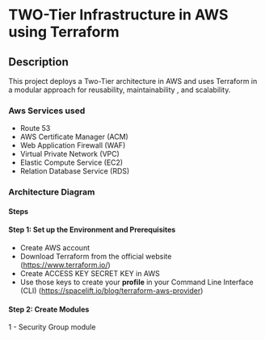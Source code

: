 # TWO-Tier Infrastructure in AWS using Terraform 

## Description
This project deploys a Two-Tier architecture in AWS and uses Terraform in a modular approach for reusability, maintainability , and scalability.

### Aws Services used

* Route 53
* AWS Certificate Manager (ACM)
* Web Application Firewall (WAF)
* Virtual Private Network (VPC)
* Elastic Compute Service (EC2)
* Relation Database Service (RDS)

### Architecture Diagram

#### Steps

#### Step 1: Set up the Environment and Prerequisites 
* Create AWS account
* Download Terraform from the official website (https://www.terraform.io/)
* Create ACCESS KEY SECRET KEY in AWS
* Use those keys to create your **profile** in your Command Line Interface (CLI) (https://spacelift.io/blog/terraform-aws-provider)

#### Step 2: Create Modules
 1 - Security Group module